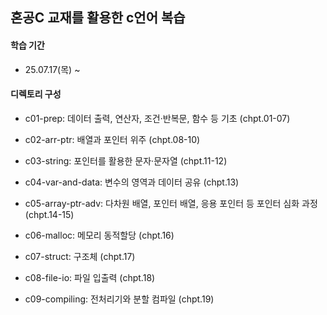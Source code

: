 ## 혼공C 교재를 활용한 c언어 복습

#### 학습 기간
- 25.07.17(목) ~

#### 디렉토리 구성
- c01-prep: 데이터 출력, 연산자, 조건·반복문, 함수 등 기초 (chpt.01-07)

- c02-arr-ptr: 배열과 포인터 위주 (chpt.08-10)

- c03-string: 포인터를 활용한 문자·문자열 (chpt.11-12)

- c04-var-and-data: 변수의 영역과 데이터 공유 (chpt.13)

- c05-array-ptr-adv: 다차원 배열, 포인터 배열, 응용 포인터 등 포인터 심화 과정 (chpt.14-15)

- c06-malloc: 메모리 동적할당 (chpt.16)

- c07-struct: 구조체 (chpt.17)

- c08-file-io: 파일 입출력 (chpt.18)

- c09-compiling: 전처리기와 분할 컴파일 (chpt.19)
